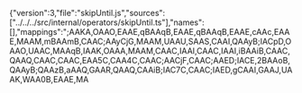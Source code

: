 {"version":3,"file":"skipUntil.js","sources":["../../../src/internal/operators/skipUntil.ts"],"names":[],"mappings":";AAKA,OAAO,EAAE,qBAAqB,EAAE,qBAAqB,EAAE,cAAc,EAAE,MAAM,mBAAmB,CAAC;AAyCjG,MAAM,UAAU,SAAS,CAAI,QAAyB;IACpD,OAAO,UAAC,MAAqB,IAAK,OAAA,MAAM,CAAC,IAAI,CAAC,IAAI,iBAAiB,CAAC,QAAQ,CAAC,CAAC,EAA5C,CAA4C,CAAC;AACjF,CAAC;AAED;IACE,2BAAoB,QAAyB;QAAzB,aAAQ,GAAR,QAAQ,CAAiB;IAC7C,CAAC;IAED,gCAAI,GAAJ,UAAK,WAA0B,EAAE,MA
